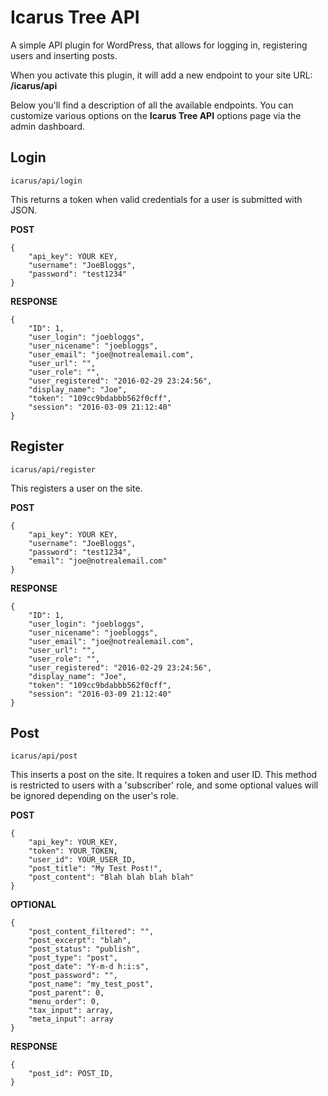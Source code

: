 # Icarus Tree API
A simple API plugin for WordPress, that allows for logging in, registering 
users and inserting posts.

When you activate this plugin, it will add a new endpoint to your site URL:
**/icarus/api**

Below you'll find a description of all the available endpoints. You can 
customize various options on the **Icarus Tree API** options page via the admin 
dashboard.

## Login
    icarus/api/login
This returns a token when valid credentials for a user is submitted with JSON.

**POST**

    {
        "api_key": YOUR KEY,
        "username": "JoeBloggs",
        "password": "test1234"
    }

**RESPONSE**

    {
        "ID": 1,
        "user_login": "joebloggs",
        "user_nicename": "joebloggs",
        "user_email": "joe@notrealemail.com",
        "user_url": "",
        "user_role": "",
        "user_registered": "2016-02-29 23:24:56",
        "display_name": "Joe",
        "token": "109cc9bdabbb562f0cff",
        "session": "2016-03-09 21:12:40"
    }

## Register
    icarus/api/register
This registers a user on the site.

**POST**

    {
        "api_key": YOUR KEY,
        "username": "JoeBloggs",
        "password": "test1234",
        "email": "joe@notrealemail.com"
    }

**RESPONSE**

    {
        "ID": 1,
        "user_login": "joebloggs",
        "user_nicename": "joebloggs",
        "user_email": "joe@notrealemail.com",
        "user_url": "",
        "user_role": "",
        "user_registered": "2016-02-29 23:24:56",
        "display_name": "Joe",
        "token": "109cc9bdabbb562f0cff",
        "session": "2016-03-09 21:12:40"
    }

## Post
    icarus/api/post
This inserts a post on the site. It requires a token and user ID. This method
is restricted to users with a 'subscriber' role, and some optional values will
be ignored depending on the user's role.

**POST**

    {
        "api_key": YOUR_KEY,
        "token": YOUR_TOKEN,
        "user_id": YOUR_USER_ID,
        "post_title": "My Test Post!",
        "post_content": "Blah blah blah blah"
    }

**OPTIONAL**
    
    {
        "post_content_filtered": "",
        "post_excerpt": "blah",
        "post_status": "publish",
        "post_type": "post",
        "post_date": "Y-m-d h:i:s",
        "post_password": "",
        "post_name": "my_test_post",
        "post_parent": 0,
        "menu_order": 0,
        "tax_input": array,
        "meta_input": array
    }

**RESPONSE**

    {
        "post_id": POST_ID,
    }
